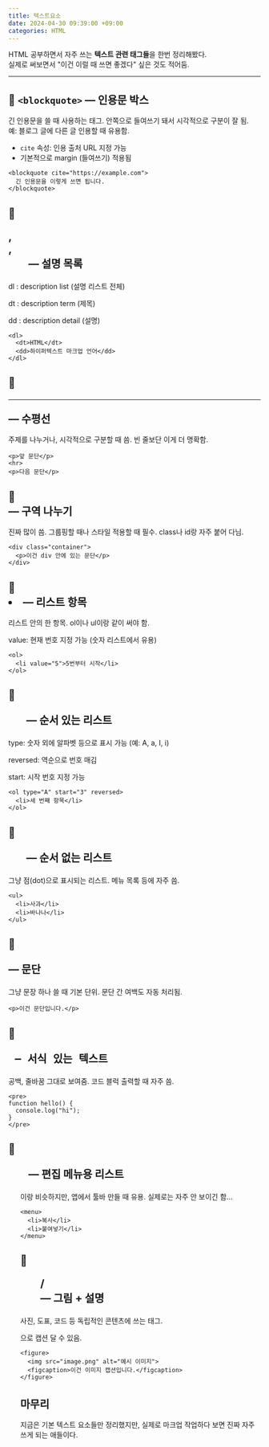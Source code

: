 ```yaml
---
title: 텍스트요소
date: 2024-04-30 09:39:00 +09:00
categories: HTML
---
```

HTML 공부하면서 자주 쓰는 **텍스트 관련 태그들**을 한번 정리해봤다.  
실제로 써보면서 "이건 이럴 때 쓰면 좋겠다" 싶은 것도 적어둠.

---

## 📌 `<blockquote>` — 인용문 박스

긴 인용문을 쓸 때 사용하는 태그. 안쪽으로 들여쓰기 돼서 시각적으로 구분이 잘 됨.  
예: 블로그 글에 다른 글 인용할 때 유용함.

- `cite` 속성: 인용 출처 URL 지정 가능
- 기본적으로 margin (들여쓰기) 적용됨

```
<blockquote cite="https://example.com">
  긴 인용문을 이렇게 쓰면 됩니다.
</blockquote>
```
## 📌 <dl>, <dt>, <dd> — 설명 목록

dl : description list (설명 리스트 전체)

dt : description term (제목)

dd : description detail (설명)


```
<dl>
  <dt>HTML</dt>
  <dd>하이퍼텍스트 마크업 언어</dd>
</dl>
```
## 📌 <hr> — 수평선
주제를 나누거나, 시각적으로 구분할 때 씀.
빈 줄보단 이게 더 명확함.

```
<p>앞 문단</p>
<hr>
<p>다음 문단</p>
```
## 📌 <div> — 구역 나누기
진짜 많이 씀. 그룹핑할 때나 스타일 적용할 때 필수.
class나 id랑 자주 붙어 다님.

```
<div class="container">
  <p>이건 div 안에 있는 문단</p>
</div>
```
## 📌 <li> — 리스트 항목
리스트 안의 한 항목. ol이나 ul이랑 같이 써야 함.

value: 현재 번호 지정 가능 (숫자 리스트에서 유용)

```
<ol>
  <li value="5">5번부터 시작</li>
</ol>
```
## 📌 <ol> — 순서 있는 리스트
type: 숫자 외에 알파벳 등으로 표시 가능 (예: A, a, I, i)

reversed: 역순으로 번호 매김

start: 시작 번호 지정 가능

```
<ol type="A" start="3" reversed>
  <li>세 번째 항목</li>
</ol>
```
## 📌 <ul> — 순서 없는 리스트
그냥 점(dot)으로 표시되는 리스트. 메뉴 목록 등에 자주 씀.

```
<ul>
  <li>사과</li>
  <li>바나나</li>
</ul>
```
## 📌 <p> — 문단
그냥 문장 하나 쓸 때 기본 단위. 문단 간 여백도 자동 처리됨.

```
<p>이건 문단입니다.</p>
```
## 📌 <pre> — 서식 있는 텍스트
공백, 줄바꿈 그대로 보여줌. 코드 블럭 출력할 때 자주 씀.

```
<pre>
function hello() {
  console.log("hi");
}
</pre>
```
## 📌 <menu> — 편집 메뉴용 리스트
<ul>이랑 비슷하지만, 앱에서 툴바 만들 때 유용.
실제로는 자주 안 보이긴 함...

```
<menu>
  <li>복사</li>
  <li>붙여넣기</li>
</menu>
```
## 📌 <figure> / <figcaption> — 그림 + 설명
사진, 도표, 코드 등 독립적인 콘텐츠에 쓰는 태그.
<figcaption>으로 캡션 달 수 있음.

```
<figure>
  <img src="image.png" alt="예시 이미지">
  <figcaption>이건 이미지 캡션입니다.</figcaption>
</figure>
```
## 마무리
지금은 기본 텍스트 요소들만 정리했지만,
실제로 마크업 작업하다 보면 진짜 자주 쓰게 되는 애들이다.
